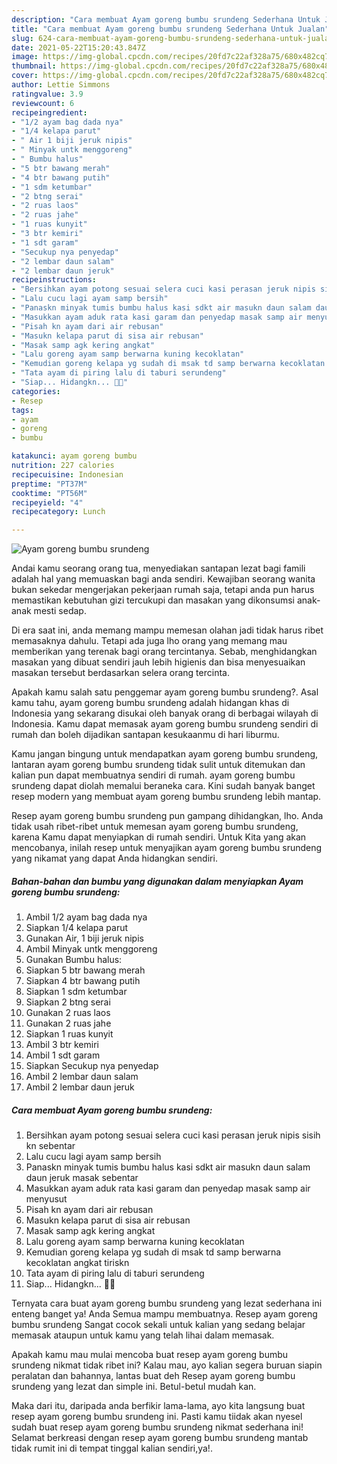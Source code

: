 ```yaml
---
description: "Cara membuat Ayam goreng bumbu srundeng Sederhana Untuk Jualan"
title: "Cara membuat Ayam goreng bumbu srundeng Sederhana Untuk Jualan"
slug: 624-cara-membuat-ayam-goreng-bumbu-srundeng-sederhana-untuk-jualan
date: 2021-05-22T15:20:43.847Z
image: https://img-global.cpcdn.com/recipes/20fd7c22af328a75/680x482cq70/ayam-goreng-bumbu-srundeng-foto-resep-utama.jpg
thumbnail: https://img-global.cpcdn.com/recipes/20fd7c22af328a75/680x482cq70/ayam-goreng-bumbu-srundeng-foto-resep-utama.jpg
cover: https://img-global.cpcdn.com/recipes/20fd7c22af328a75/680x482cq70/ayam-goreng-bumbu-srundeng-foto-resep-utama.jpg
author: Lettie Simmons
ratingvalue: 3.9
reviewcount: 6
recipeingredient:
- "1/2 ayam bag dada nya"
- "1/4 kelapa parut"
- " Air 1 biji jeruk nipis"
- " Minyak untk menggoreng"
- " Bumbu halus"
- "5 btr bawang merah"
- "4 btr bawang putih"
- "1 sdm ketumbar"
- "2 btng serai"
- "2 ruas laos"
- "2 ruas jahe"
- "1 ruas kunyit"
- "3 btr kemiri"
- "1 sdt garam"
- "Secukup nya penyedap"
- "2 lembar daun salam"
- "2 lembar daun jeruk"
recipeinstructions:
- "Bersihkan ayam potong sesuai selera cuci kasi perasan jeruk nipis sisih kn sebentar"
- "Lalu cucu lagi ayam samp bersih"
- "Panaskn minyak tumis bumbu halus kasi sdkt air masukn daun salam daun jeruk masak sebentar"
- "Masukkan ayam aduk rata kasi garam dan penyedap masak samp air menyusut"
- "Pisah kn ayam dari air rebusan"
- "Masukn kelapa parut di sisa air rebusan"
- "Masak samp agk kering angkat"
- "Lalu goreng ayam samp berwarna kuning kecoklatan"
- "Kemudian goreng kelapa yg sudah di msak td samp berwarna kecoklatan angkat tiriskn"
- "Tata ayam di piring lalu di taburi serundeng"
- "Siap... Hidangkn... 🤗🤗"
categories:
- Resep
tags:
- ayam
- goreng
- bumbu

katakunci: ayam goreng bumbu 
nutrition: 227 calories
recipecuisine: Indonesian
preptime: "PT37M"
cooktime: "PT56M"
recipeyield: "4"
recipecategory: Lunch

---
```



![Ayam goreng bumbu srundeng](https://img-global.cpcdn.com/recipes/20fd7c22af328a75/680x482cq70/ayam-goreng-bumbu-srundeng-foto-resep-utama.jpg)

Andai kamu seorang orang tua, menyediakan santapan lezat bagi famili adalah hal yang memuaskan bagi anda sendiri. Kewajiban seorang  wanita bukan sekedar mengerjakan pekerjaan rumah saja, tetapi anda pun harus memastikan kebutuhan gizi tercukupi dan masakan yang dikonsumsi anak-anak mesti sedap.

Di era  saat ini, anda memang mampu memesan olahan jadi tidak harus ribet memasaknya dahulu. Tetapi ada juga lho orang yang memang mau memberikan yang terenak bagi orang tercintanya. Sebab, menghidangkan masakan yang dibuat sendiri jauh lebih higienis dan bisa menyesuaikan masakan tersebut berdasarkan selera orang tercinta. 



Apakah kamu salah satu penggemar ayam goreng bumbu srundeng?. Asal kamu tahu, ayam goreng bumbu srundeng adalah hidangan khas di Indonesia yang sekarang disukai oleh banyak orang di berbagai wilayah di Indonesia. Kamu dapat memasak ayam goreng bumbu srundeng sendiri di rumah dan boleh dijadikan santapan kesukaanmu di hari liburmu.

Kamu jangan bingung untuk mendapatkan ayam goreng bumbu srundeng, lantaran ayam goreng bumbu srundeng tidak sulit untuk ditemukan dan kalian pun dapat membuatnya sendiri di rumah. ayam goreng bumbu srundeng dapat diolah memalui beraneka cara. Kini sudah banyak banget resep modern yang membuat ayam goreng bumbu srundeng lebih mantap.

Resep ayam goreng bumbu srundeng pun gampang dihidangkan, lho. Anda tidak usah ribet-ribet untuk memesan ayam goreng bumbu srundeng, karena Kamu dapat menyiapkan di rumah sendiri. Untuk Kita yang akan mencobanya, inilah resep untuk menyajikan ayam goreng bumbu srundeng yang nikamat yang dapat Anda hidangkan sendiri.

<!--inarticleads1-->

##### Bahan-bahan dan bumbu yang digunakan dalam menyiapkan Ayam goreng bumbu srundeng:

1. Ambil 1/2 ayam bag dada nya
1. Siapkan 1/4 kelapa parut
1. Gunakan  Air, 1 biji jeruk nipis
1. Ambil  Minyak untk menggoreng
1. Gunakan  Bumbu halus:
1. Siapkan 5 btr bawang merah
1. Siapkan 4 btr bawang putih
1. Siapkan 1 sdm ketumbar
1. Siapkan 2 btng serai
1. Gunakan 2 ruas laos
1. Gunakan 2 ruas jahe
1. Siapkan 1 ruas kunyit
1. Ambil 3 btr kemiri
1. Ambil 1 sdt garam
1. Siapkan Secukup nya penyedap
1. Ambil 2 lembar daun salam
1. Ambil 2 lembar daun jeruk




<!--inarticleads2-->

##### Cara membuat Ayam goreng bumbu srundeng:

1. Bersihkan ayam potong sesuai selera cuci kasi perasan jeruk nipis sisih kn sebentar
1. Lalu cucu lagi ayam samp bersih
1. Panaskn minyak tumis bumbu halus kasi sdkt air masukn daun salam daun jeruk masak sebentar
1. Masukkan ayam aduk rata kasi garam dan penyedap masak samp air menyusut
1. Pisah kn ayam dari air rebusan
1. Masukn kelapa parut di sisa air rebusan
1. Masak samp agk kering angkat
1. Lalu goreng ayam samp berwarna kuning kecoklatan
1. Kemudian goreng kelapa yg sudah di msak td samp berwarna kecoklatan angkat tiriskn
1. Tata ayam di piring lalu di taburi serundeng
1. Siap... Hidangkn... 🤗🤗




Ternyata cara buat ayam goreng bumbu srundeng yang lezat sederhana ini enteng banget ya! Anda Semua mampu membuatnya. Resep ayam goreng bumbu srundeng Sangat cocok sekali untuk kalian yang sedang belajar memasak ataupun untuk kamu yang telah lihai dalam memasak.

Apakah kamu mau mulai mencoba buat resep ayam goreng bumbu srundeng nikmat tidak ribet ini? Kalau mau, ayo kalian segera buruan siapin peralatan dan bahannya, lantas buat deh Resep ayam goreng bumbu srundeng yang lezat dan simple ini. Betul-betul mudah kan. 

Maka dari itu, daripada anda berfikir lama-lama, ayo kita langsung buat resep ayam goreng bumbu srundeng ini. Pasti kamu tiidak akan nyesel sudah buat resep ayam goreng bumbu srundeng nikmat sederhana ini! Selamat berkreasi dengan resep ayam goreng bumbu srundeng mantab tidak rumit ini di tempat tinggal kalian sendiri,ya!.

